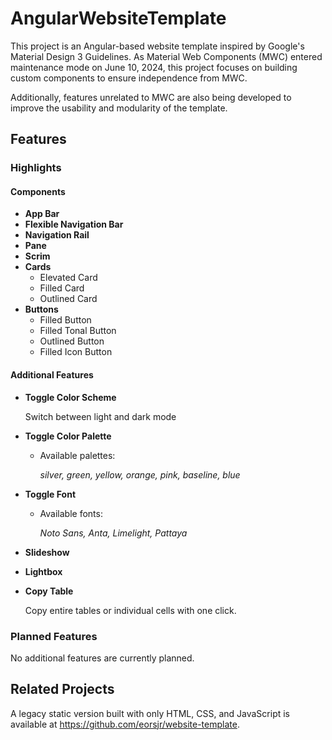 # AngularWebsiteTemplate

This project is an Angular-based website template inspired by Google's Material Design 3 Guidelines. As Material Web Components (MWC) entered maintenance mode on June 10, 2024, this project focuses on building custom components to ensure independence from MWC.

Additionally, features unrelated to MWC are also being developed to improve the usability and modularity of the template.

## Features

### Highlights

#### Components
- **App Bar**
- **Flexible Navigation Bar**
- **Navigation Rail**
- **Pane**
- **Scrim**
- **Cards**
    - Elevated Card
    - Filled Card
    - Outlined Card
- **Buttons**
    - Filled Button
    - Filled Tonal Button
    - Outlined Button
    - Filled Icon Button

#### Additional Features
- **Toggle Color Scheme**

    Switch between light and dark mode

- **Toggle Color Palette**
    - Available palettes:
        
        *silver, green, yellow, orange, pink, baseline, blue*

- **Toggle Font**
    - Available fonts:

        *Noto Sans, Anta, Limelight, Pattaya*

- **Slideshow**

- **Lightbox**

- **Copy Table**

    Copy entire tables or individual cells with one click.

### Planned Features
No additional features are currently planned.

<!-- ## Currently in Development
- :white_check_mark: Copy Table Feature (Completed)
- :white_check_mark: Lightbox Feature (Completed) -->

## Related Projects

A legacy static version built with only HTML, CSS, and JavaScript is available at https://github.com/eorsjr/website-template.